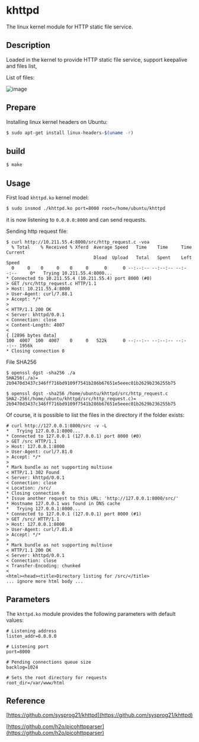 # khttpd

The linux kernel module for HTTP static file service.

## Description

Loaded in the kernel to provide HTTP static file service, support keepalive and files list,

List of files:

![image](https://github.com/cppcoffee/khttpd/assets/6635286/6f0a2ba0-57ce-4211-a671-b3f013125c6a)

## Prepare

Installing linux kernel headers on Ubuntu:

```bash
$ sudo apt-get install linux-headers-$(uname -r)
```

## build

```bash
$ make
```

## Usage

First load `khttpd.ko` kernel model:

```bash
$ sudo insmod ./khttpd.ko port=8000 root=/home/ubuntu/khttpd
```

it is now listening to `0.0.0.0:8000` and can send requests.

Sending http request file:

```shell
$ curl http://10.211.55.4:8000/src/http_request.c -voa
  % Total    % Received % Xferd  Average Speed   Time    Time     Time  Current
                                 Dload  Upload   Total   Spent    Left  Speed
  0     0    0     0    0     0      0      0 --:--:-- --:--:-- --:--:--     0*   Trying 10.211.55.4:8000...
* Connected to 10.211.55.4 (10.211.55.4) port 8000 (#0)
> GET /src/http_request.c HTTP/1.1
> Host: 10.211.55.4:8000
> User-Agent: curl/7.88.1
> Accept: */*
>
< HTTP/1.1 200 OK
< Server: khttpd/0.0.1
< Connection: close
< Content-Length: 4007
<
{ [2896 bytes data]
100  4007  100  4007    0     0   522k      0 --:--:-- --:--:-- --:--:-- 1956k
* Closing connection 0
```

File SHA256

```shell
$ openssl dgst -sha256 ./a
SHA256(./a)= 2b9470d3437c346ff716bd9109f7541b286b67651e5eeec01b2629b236255b75

$ openssl dgst -sha256 /home/ubuntu/khttpd/src/http_request.c
SHA2-256(/home/ubuntu/khttpd/src/http_request.c)= 2b9470d3437c346ff716bd9109f7541b286b67651e5eeec01b2629b236255b75
```

Of course, it is possible to list the files in the directory if the folder exists:

```shell
# curl http://127.0.0.1:8000/src -v -L
*   Trying 127.0.0.1:8000...
* Connected to 127.0.0.1 (127.0.0.1) port 8000 (#0)
> GET /src HTTP/1.1
> Host: 127.0.0.1:8000
> User-Agent: curl/7.81.0
> Accept: */*
>
* Mark bundle as not supporting multiuse
< HTTP/1.1 302 Found
< Server: khttpd/0.0.1
< Connection: close
< Location: /src/
* Closing connection 0
* Issue another request to this URL: 'http://127.0.0.1:8000/src/'
* Hostname 127.0.0.1 was found in DNS cache
*   Trying 127.0.0.1:8000...
* Connected to 127.0.0.1 (127.0.0.1) port 8000 (#1)
> GET /src/ HTTP/1.1
> Host: 127.0.0.1:8000
> User-Agent: curl/7.81.0
> Accept: */*
>
* Mark bundle as not supporting multiuse
< HTTP/1.1 200 OK
< Server: khttpd/0.0.1
< Connection: close
< Transfer-Encoding: chunked
<
<html><head><title>Directory listing for /src/</title>
... ignore more html body ...
```

## Parameters

The `khttpd.ko` module provides the following parameters with default values:

```
# Listening address
listen_addr=0.0.0.0

# Listening port
port=8000

# Pending connections queue size
backlog=1024

# Sets the root directory for requests
root_dir=/var/www/html
```

## Reference

[https://github.com/sysprog21/khttpd](https://github.com/sysprog21/khttpd)

[https://github.com/h2o/picohttpparser](https://github.com/h2o/picohttpparser)



